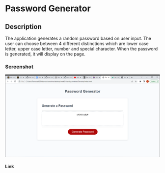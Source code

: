 # Password Generator 

## Description
The application generates a random password based on user input. The user can choose between 4 different distinctions which are lower case letter, upper case letter, number and special character. When the password is generated, it will display on the page.

### Screenshot
![Getting Started](./assets/2022-05-07.png)

#### Link
